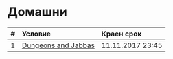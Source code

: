 # Домашни

| # | Условие             | Краен срок       |
|:--|:------------------- |:---------------- |
| 1 | [Dungeons and Jabbas](https://github.com/fmi/java-course/edit/master/homeworks/01-dungeons-and-jabbas/README.md) | 11.11.2017 23:45 |
